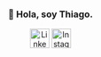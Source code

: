 <div class="readmeWrapper">
  <h3 align="center">👋 Hola, soy Thiago.</h3>
  <div class="contact" align="center">
    <a target="_BLANK" href="https://www.linkedin.com/in/thiagolopezalderete/"><img src="https://clipart-best.com/img/linkedIn/linkedIn-clip-art-2.png" alt="LinkedIn" width="35px"></a>
     <a target="_BLANK" href="https://www.instagram.com/thiagolopez_a/"><img src="https://clipart-best.com/img/instagram/instagram-clip-art-16.png" alt="Instagram" width="35px"></a>
  </div>
</div>



<!--
<h2> 👋 Hola, soy Thiago! </h2>
  <h3> -🌱Estudiando Ingenieria en Sistemas, UTN-FRT.</h3>
  <h3> -🌱Estudiando desarrollo web FullStack.</h3>
  <h3> -💬Si necesitas de mi ayuda mandame un mensaje!</h3>

<h2> ✅ Conocimientos </h2>
    <h3>- HTML</h3>
    <h3>- CSS</h3>
    <h3>- JavaScript</h3>
    <h3>- C++</h3>
<h2> 📞 Contacto</h2>
    <a target="_BLANK" href="https://www.linkedin.com/in/thiagolopezalderete/"><img src="https://clipart-best.com/img/linkedIn/linkedIn-clip-art-2.png" alt="LinkedIn" width="35px"></a>
--!>
  
 
  

<!--
**ThiagoLopezA/ThiagoLopezA** is a ✨ _special_ ✨ repository because its `README.md` (this file) appears on your GitHub profile.

Here are some ideas to get you started:

- 🔭 I’m currently working on ...
- 🌱 I’m currently learning ...
- 👯 I’m looking to collaborate on ...
- 🤔 I’m looking for help with ...
- 💬 Ask me about ...
- 📫 How to reach me: ...
- 😄 Pronouns: ...
- ⚡ Fun fact: ...
-->
